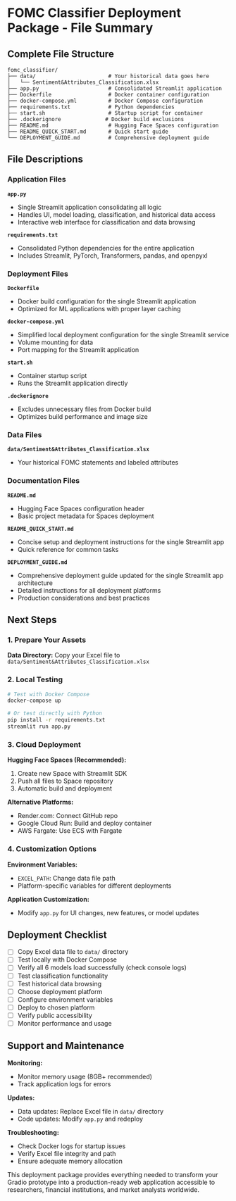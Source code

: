 # FOMC Classifier Deployment Package - File Summary

## Complete File Structure

```
fomc_classifier/
├── data/                       # Your historical data goes here
│   └── Sentiment&Attributes_Classification.xlsx
├── app.py                      # Consolidated Streamlit application
├── Dockerfile                  # Docker container configuration
├── docker-compose.yml          # Docker Compose configuration
├── requirements.txt            # Python dependencies
├── start.sh                    # Startup script for container
├── .dockerignore              # Docker build exclusions
├── README.md                   # Hugging Face Spaces configuration
├── README_QUICK_START.md       # Quick start guide
└── DEPLOYMENT_GUIDE.md         # Comprehensive deployment guide
```

## File Descriptions

### Application Files

**`app.py`**
- Single Streamlit application consolidating all logic
- Handles UI, model loading, classification, and historical data access
- Interactive web interface for classification and data browsing

**`requirements.txt`**
- Consolidated Python dependencies for the entire application
- Includes Streamlit, PyTorch, Transformers, pandas, and openpyxl

### Deployment Files

**`Dockerfile`**
- Docker build configuration for the single Streamlit application
- Optimized for ML applications with proper layer caching

**`docker-compose.yml`**
- Simplified local deployment configuration for the single Streamlit service
- Volume mounting for data
- Port mapping for the Streamlit application

**`start.sh`**
- Container startup script
- Runs the Streamlit application directly

**`.dockerignore`**
- Excludes unnecessary files from Docker build
- Optimizes build performance and image size

### Data Files

**`data/Sentiment&Attributes_Classification.xlsx`**
- Your historical FOMC statements and labeled attributes

### Documentation Files

**`README.md`**
- Hugging Face Spaces configuration header
- Basic project metadata for Spaces deployment

**`README_QUICK_START.md`**
- Concise setup and deployment instructions for the single Streamlit app
- Quick reference for common tasks

**`DEPLOYMENT_GUIDE.md`**
- Comprehensive deployment guide updated for the single Streamlit app architecture
- Detailed instructions for all deployment platforms
- Production considerations and best practices

## Next Steps

### 1. Prepare Your Assets

**Data Directory:**
Copy your Excel file to `data/Sentiment&Attributes_Classification.xlsx`

### 2. Local Testing

```bash
# Test with Docker Compose
docker-compose up

# Or test directly with Python
pip install -r requirements.txt
streamlit run app.py
```

### 3. Cloud Deployment

**Hugging Face Spaces (Recommended):**
1. Create new Space with Streamlit SDK
2. Push all files to Space repository
3. Automatic build and deployment

**Alternative Platforms:**
- Render.com: Connect GitHub repo
- Google Cloud Run: Build and deploy container
- AWS Fargate: Use ECS with Fargate

### 4. Customization Options

**Environment Variables:**
- `EXCEL_PATH`: Change data file path
- Platform-specific variables for different deployments

**Application Customization:**
- Modify `app.py` for UI changes, new features, or model updates

## Deployment Checklist

- [ ] Copy Excel data file to `data/` directory
- [ ] Test locally with Docker Compose
- [ ] Verify all 6 models load successfully (check console logs)
- [ ] Test classification functionality
- [ ] Test historical data browsing
- [ ] Choose deployment platform
- [ ] Configure environment variables
- [ ] Deploy to chosen platform
- [ ] Verify public accessibility
- [ ] Monitor performance and usage

## Support and Maintenance

**Monitoring:**
- Monitor memory usage (8GB+ recommended)
- Track application logs for errors

**Updates:**
- Data updates: Replace Excel file in `data/` directory
- Code updates: Modify `app.py` and redeploy

**Troubleshooting:**
- Check Docker logs for startup issues
- Verify Excel file integrity and path
- Ensure adequate memory allocation

This deployment package provides everything needed to transform your Gradio prototype into a production-ready web application accessible to researchers, financial institutions, and market analysts worldwide.



